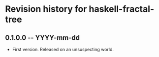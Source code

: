 # Revision history for haskell-fractal-tree

## 0.1.0.0 -- YYYY-mm-dd

* First version. Released on an unsuspecting world.
